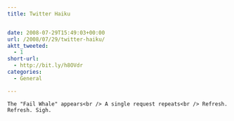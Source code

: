 ```yaml
---
title: Twitter Haiku


date: 2008-07-29T15:49:03+00:00
url: /2008/07/29/twitter-haiku/
aktt_tweeted:
  - 1
short-url:
  - http://bit.ly/h8OVdr
categories:
  - General

---
```

<div class='microid-mailto+http:sha1:a1faf448bc5376952a09076bdc9d460e83f7de71'>
  
    The "Fail Whale" appears<br /> A single request repeats<br /> Refresh. Refresh. Sigh.
  
